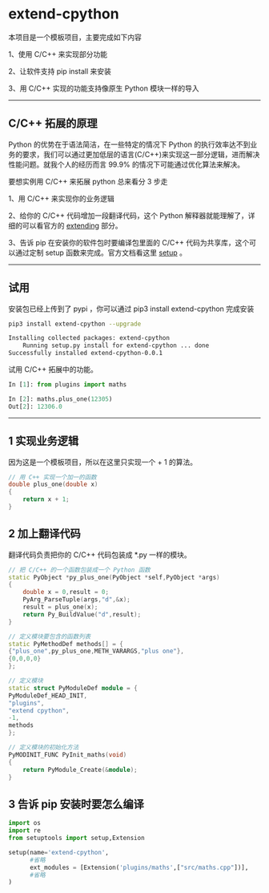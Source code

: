# extend-cpython

本项目是一个模板项目，主要完成如下内容

1、使用 C/C++ 来实现部分功能

2、让软件支持 pip install 来安装

3、用 C/C++ 实现的功能支持像原生 Python 模块一样的导入

---

## C/C++ 拓展的原理

Python 的优势在于语法简洁，在一些特定的情况下 Python 的执行效率达不到业务的要求，我们可以通过更加低层的语言(C/C++)来实现这一部分逻辑，进而解决性能问题。就我个人的经历而言 99.9% 的情况下可能通过优化算法来解决。

要想实例用 C/C++ 来拓展 python 总来看分 3 步走

1、用 C/C++ 来实现你的业务逻辑

2、给你的 C/C++ 代码增加一段翻译代码，这个 Python 解释器就能理解了，详细的可以看官方的 [extending](https://docs.python.org/3.8/extending/index.html) 部分。

3、告诉 pip 在安装你的软件包时要编译包里面的 C/C++ 代码为共享库，这个可以通过定制 setup 函数来完成。官方文档看这里 [setup](https://docs.python.org/3/distutils/setupscript.html) 。


---

## 试用
安装包已经上传到了 pypi ，你可以通过 pip3 install extend-cpython 完成安装
``` bash
pip3 install extend-cpython --upgrade

Installing collected packages: extend-cpython
    Running setup.py install for extend-cpython ... done
Successfully installed extend-cpython-0.0.1

```
试用 C/C++ 拓展中的功能。
```python
In [1]: from plugins import maths

In [2]: maths.plus_one(12305)
Out[2]: 12306.0
```

---


## 1 实现业务逻辑
因为这是一个模板项目，所以在这里只实现一个 + 1 的算法。
```C++
// 用 C++ 实现一个加一的函数
double plus_one(double x)
{
    return x + 1;   
}
```

## 2 加上翻译代码

翻译代码负责把你的 C/C++ 代码包装成 *.py 一样的模块。
```C++
// 把 C/C++ 的一个函数包装成一个 Python 函数
static PyObject *py_plus_one(PyObject *self,PyObject *args) 
{
    double x = 0,result = 0;
    PyArg_ParseTuple(args,"d",&x);
    result = plus_one(x);
    return Py_BuildValue("d",result);
}

// 定义模块要包含的函数列表
static PyMethodDef methods[] = {
{"plus_one",py_plus_one,METH_VARARGS,"plus one"},
{0,0,0,0}
};

// 定义模块
static struct PyModuleDef module = {
PyModuleDef_HEAD_INIT,
"plugins",
"extend cpython",
-1,
methods
};

// 定义模块的初始化方法
PyMODINIT_FUNC PyInit_maths(void)
{
    return PyModule_Create(&module);
}

``` 

## 3 告诉 pip 安装时要怎么编译
```python
import os
import re
from setuptools import setup,Extension

setup(name='extend-cpython',
      #省略
      ext_modules = [Extension('plugins/maths',["src/maths.cpp"])],
      #省略
)
```

